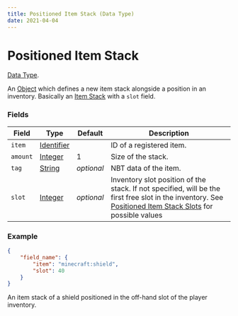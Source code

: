 ```yaml
---
title: Positioned Item Stack (Data Type)
date: 2021-04-04
---
```

# Positioned Item Stack

[Data Type](../data_types.md).

An [Object](object.md) which defines a new item stack alongside a position in an inventory. Basically an [Item Stack](item_stack.md) with a `slot` field.

### Fields

Field  | Type | Default | Description
-------|------|---------|-------------
`item` | [Identifier](identifier.md) | | ID of a registered item.
`amount` | [Integer](integer.md) | 1 | Size of the stack.
`tag` | [String](string.md) | _optional_ | NBT data of the item.
`slot` | [Integer](integer.md) | _optional_ | Inventory slot position of the stack. If not specified, will be the first free slot in the inventory. See [Positioned Item Stack Slots](../misc/slots.md) for possible values

### Example
```json
{
  	"field_name": {
		"item": "minecraft:shield",
		"slot": 40
  	}
}
```
An item stack of a shield positioned in the off-hand slot of the player inventory.
